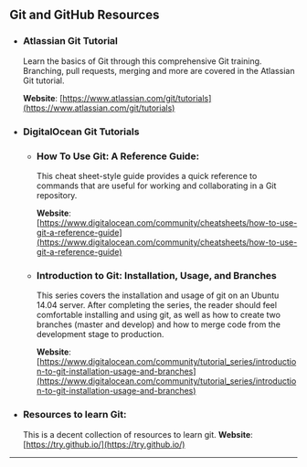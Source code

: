 ## Git and GitHub Resources

- ### Atlassian Git Tutorial

  Learn the basics of Git through this comprehensive Git training. Branching, pull requests, merging and more are covered in the Atlassian Git tutorial.

  **Website**: [https://www.atlassian.com/git/tutorials](https://www.atlassian.com/git/tutorials)

- ### DigitalOcean Git Tutorials

  - ### How To Use Git: A Reference Guide:

    This cheat sheet-style guide provides a quick reference to commands that are useful for working and collaborating in a Git repository.

    **Website**: [https://www.digitalocean.com/community/cheatsheets/how-to-use-git-a-reference-guide](https://www.digitalocean.com/community/cheatsheets/how-to-use-git-a-reference-guide)

  - ### Introduction to Git: Installation, Usage, and Branches

    This series covers the installation and usage of git on an Ubuntu 14.04 server. After completing the series, the reader should feel comfortable installing and using git, as well as how to create two branches (master and develop) and how to merge code from the development stage to production.

    **Website**: [https://www.digitalocean.com/community/tutorial_series/introduction-to-git-installation-usage-and-branches](https://www.digitalocean.com/community/tutorial_series/introduction-to-git-installation-usage-and-branches)

- ### Resources to learn Git:
  This is a decent collection of resources to learn git.
  **Website**: [https://try.github.io/](https://try.github.io/)

---
